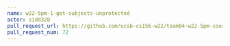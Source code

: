 ```yaml
---
name: w22-5pm-1-get-subjects-unprotected
actor: sidd328
pull_request_url: https://github.com/ucsb-cs156-w22/team04-w22-5pm-courses/pull/72
pull_request_num: 72
---
```

